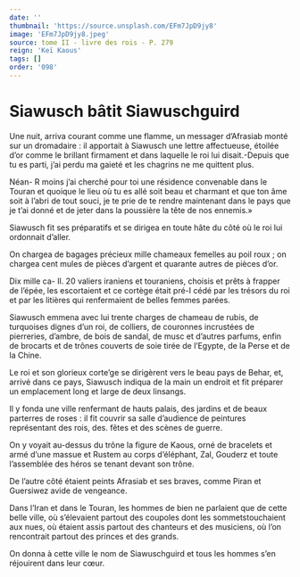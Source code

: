 ```yaml
---
date: ''
thumbnail: 'https://source.unsplash.com/EFm7JpD9jy8'
image: 'EFm7JpD9jy8.jpeg'
source: tome II - livre des rois - P. 279
reign: 'Keï Kaous'
tags: []
order: '098'
---
```


# Siawusch bâtit Siawuschguird

Une nuit, arriva courant comme une flamme, un messager d’Afrasiab monté sur un dromadaire : il apportait à Siawusch une lettre affectueuse, étoilée d’or comme le brillant firmament et dans laquelle le roi lui disait.-Depuis que tu es parti, j’ai perdu ma gaieté et les chagrins ne me quittent plus.

Néan-
R moins j’ai cherché pour toi une résidence convenable dans le Touran et quoique le lieu où tu es allé soit beau et charmant et que ton âme soit à l’abri de tout souci, je te prie de te rendre maintenant dans le pays que je t’ai donné et de jeter dans la poussière la tête de nos ennemis.»

Siawusch fit ses préparatifs et se dirigea en toute hâte du côté où le roi lui ordonnait d’aller.

On chargea de bagages précieux mille chameaux femelles au poil roux ; on chargea cent mules de pièces d’argent et quarante autres de pièces d’or.

Dix mille ca-
Il. 20 valiers iraniens et touraniens, choisis et prêts à frapper de l’épée, les escortaient et ce cortège était pré-I cédé par les trésors du roi et par les litières qui renfermaient de belles femmes parées.

Siawusch emmena avec lui trente charges de chameau de rubis, de turquoises dignes d’un roi, de colliers, de couronnes incrustées de pierreries, d’ambre, de bois de sandal, de musc et d’autres parfums, enfin de brocarts et de trônes couverts de soie tirée de l’Egypte, de la Perse et de la Chine.

Le roi et son glorieux corte’ge se dirigèrent vers le beau pays de Behar, et, arrivé dans ce pays, Siawusch indiqua de la main un endroit et fit préparer un emplacement long et large de deux linsangs.

Il y fonda une ville renfermant de hauts palais, des jardins et de beaux parterres de roses : il fit couvrir sa salle d’audience de peintures représentant des rois, des. fêtes et des scènes de guerre.

On y voyait au-dessus du trône la figure de Kaous, orné de bracelets et armé d’une massue et Rustem au corps d’éléphant, Zal, Gouderz et toute l’assemblée des héros se tenant devant son trône.

De l’autre côté étaient peints Afrasiab et ses braves, comme Piran et Guersiwez avide de vengeance.

Dans l’Iran et dans le Touran, les hommes de bien ne parlaient que de cette belle ville, où s’élevaient partout des coupoles dont les sommetstouchaient aux nues, où étaient assis partout des chanteurs et des musiciens, où l’on rencontrait partout des princes et des grands.

On donna à cette ville le nom de Siawuschguird et tous les hommes s’en réjouirent dans leur cœur.
